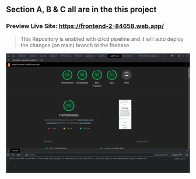 ## Section A, B & C all are in the this project

### Preview Live Site: https://frontend-2-84658.web.app/

> This Repository is enabled with ci/cd pipeline and it will auto deploy the changes (on main) branch to the firebase

![webVital](webVital.png)
